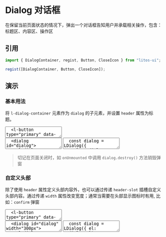 # Dialog 对话框

在保留当前页面状态的情况下，弹出一个对话框告知用户并承载相关操作，包含：标题区、内容区、操作区

## 引用

```js
import { DialogContainer, regist, Button, CloseIcon } from "litos-ui";

regist([DialogContainer, Button, CloseIcon]);
```

## 演示

<script setup>
  import { $one, on, off, $, iterate } from 'ph-utils/dom';
  import { onMounted, nextTick, onUnmounted } from 'vue';
  import Dialog from '../../src/components/dialog'

  let dialogs = {};
  let $btns;

  function showDialog(e) {
    const $target = e.target;
    const id = $target.getAttribute('data-id');
    dialogs[id].open();
  }

  onMounted(() => {
    nextTick(() => {
      if (!import.meta.env.SSR) {
        dialogs['dialog'] = Dialog({ el: '#dialog', onAction: (action, done) => {
          console.log(action);
          done();
        } });
        dialogs['dialog2'] = Dialog({ el: '#dialog2' })

        $btns = $('l-button[data-id]');
        iterate($btns, ($btn) => {
          on($btn, 'click', showDialog);
        });
      }
    })
  });

  onUnmounted(() => {
    if (!import.meta.env.SSR) {
      if ($btns) {
        iterate($btns, ($btn) => {
          off($btn, 'click', showDialog);
        });
        for (const id in dialogs) {
          dialogs[id].destroy();
        }
        dialogs = {};
      }
    }
  })
</script>

### 基本用法

将 `l-dialog-container` 元素作为 `dialog` 的子元素，并设置 `header` 属性为标题。

<ClientOnly>
<l-code-preview>
<textarea lang="html">
  <l-button type="primary" data-id="dialog" >显示 Dialog</l-button>
  <dialog id="dialog">
    <l-dialog-container header="Title">
      <div>这是一个对话框示例。</div>
    </l-dialog-container>
  </dialog>
</textarea>
<div class="source">
<textarea lang="html">
  <dialog id="dialog">
    <l-dialog-container header="Title">
      <div>这是一个对话框示例。</div>
    </l-dialog-container>
  </dialog>
</textarea>
<textarea lang="js">
  const dialog = LDialog({ 
    el: '#dialog', 
    onAction: (action, done) => {
      console.log(action);
      done();
    } 
  });
  dialog.open(); // 打开弹窗
  // 在页面结束时 onUnmounted 中调用 dialog.destroy() 方法销毁弹窗
</textarea>
</div>
</l-code-preview>
</ClientOnly>

> 切记在页面关闭时，如 `onUnmounted` 中调用 `dialog.destroy()` 方法销毁弹窗

### 自定义头部

除了使用 `header` 属性定义头部内容外，也可以通过传递 `header-slot` 插槽自定义头部内容。通过传递 `width` 属性改变宽度；通常当需要在头部显示图标时有用, 比如：`confirm` 弹窗

<ClientOnly>
<l-code-preview>
<textarea lang="html">
  <l-button type="primary" data-id="dialog2" >显示 Dialog</l-button>
  <dialog id="dialog2" width="300px">
    <l-dialog-container>
      <l-info-icon slot="header"></l-info-icon>
      <span slot="header">Header</span>
      <div>这是一个对话框示例。</div>
    </l-dialog-container>
  </dialog>
</textarea>
<div class="source">
<textarea lang="html">
  <dialog id="dialog" width="300px">
    <l-dialog-container>
      <l-info-icon slot="header"></l-info-icon>
      <span slot="header">Header</span>
      <div>这是一个对话框示例。</div>
    </l-dialog-container>
  </dialog>
</textarea>
<textarea lang="js">
  const dialog = LDialog({ el: '#dialog' });
  dialog.open(); // 打开弹窗
  // 在页面结束时 onUnmounted 中调用 dialog.destroy() 方法销毁弹窗
</textarea>
</div>
</l-code-preview>
</ClientOnly>
